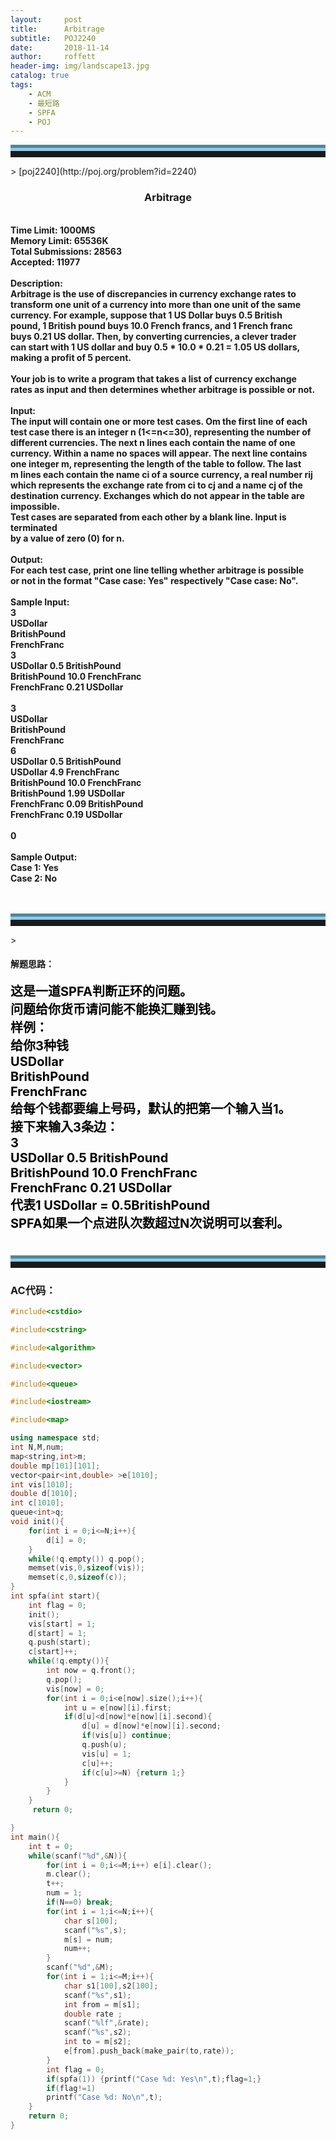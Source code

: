 ```yaml
---
layout:     post
title:      Arbitrage
subtitle:   POJ2240
date:       2018-11-14
author:     roffett
header-img: img/landscape13.jpg
catalog: true
tags:
    - ACM
    - 最短路
    - SPFA
    - POJ
---
```


<hr style="height:10px;border:none;border-top:10px groove skyblue;" />>
[poj2240](http://poj.org/problem?id=2240)

<div style="font-weight:bold;">
<h3 align="center">Arbitrage</h3><br />
Time Limit: 1000MS<br />
Memory Limit: 65536K<br />
Total Submissions: 28563<br />
Accepted: 11977<br />
<br />
Description:<br />
Arbitrage is the use of discrepancies in currency exchange rates to <br />
transform one unit of a currency into more than one unit of the same<br />
currency. For example, suppose that 1 US Dollar buys 0.5 British <br />
pound, 1 British pound buys 10.0 French francs, and 1 French franc<br />
buys 0.21 US dollar. Then, by converting currencies, a clever trader <br />
can start with 1 US dollar and buy 0.5 * 10.0 * 0.21 = 1.05 US dollars, <br />
making a profit of 5 percent. <br />
<br />
Your job is to write a program that takes a list of currency exchange <br />
rates as input and then determines whether arbitrage is possible or not. <br />
<br />
Input:<br />
The input will contain one or more test cases. Om the first line of each<br />
test case there is an integer n (1<=n<=30), representing the number of<br />
different currencies. The next n lines each contain the name of one <br />
currency. Within a name no spaces will appear. The next line contains <br />
one integer m, representing the length of the table to follow. The last<br />
m lines each contain the name ci of a source currency, a real number rij<br />
which represents the exchange rate from ci to cj and a name cj of the <br />
destination currency. Exchanges which do not appear in the table are impossible. <br />
Test cases are separated from each other by a blank line. Input is terminated <br />
by a value of zero (0) for n.<br />
<br />
Output:<br />
For each test case, print one line telling whether arbitrage is possible <br />
or not in the format "Case case: Yes" respectively "Case case: No".<br />
<br />
Sample Input:<br />
3<br />
USDollar<br />
BritishPound<br />
FrenchFranc<br />
3<br />
USDollar 0.5 BritishPound<br />
BritishPound 10.0 FrenchFranc<br />
FrenchFranc 0.21 USDollar<br />
<br />
3<br />
USDollar<br />
BritishPound<br />
FrenchFranc<br />
6<br />
USDollar 0.5 BritishPound<br />
USDollar 4.9 FrenchFranc<br />
BritishPound 10.0 FrenchFranc<br />
BritishPound 1.99 USDollar<br />
FrenchFranc 0.09 BritishPound<br />
FrenchFranc 0.19 USDollar<br />
<br />
0<br />
<br />
Sample Output:<br />
Case 1: Yes<br />
Case 2: No<br />
<br />
<br /></div>

<hr style="height:10px;border:none;border-top:10px groove skyblue;" />>

#### 解题思路：  

<div style = "font-size:20px;font-weight:bold;color:black;">
这是一道SPFA判断正环的问题。<br />
问题给你货币请问能不能换汇赚到钱。<br />
样例：<br />
给你3种钱<br />
USDollar<br />
BritishPound<br />
FrenchFranc<br />
给每个钱都要编上号码，默认的把第一个输入当1。<br />
接下来输入3条边：<br />
3<br />
USDollar 0.5 BritishPound<br />
BritishPound 10.0 FrenchFranc<br />
FrenchFranc 0.21 USDollar<br />
代表1 USDollar = 0.5BritishPound<br />
SPFA如果一个点进队次数超过N次说明可以套利。<br />
<br />
</div>

<hr style="height:10px;border:none;border-top:10px groove skyblue;" />

### AC代码：
```c++
#include<cstdio>  

#include<cstring>  

#include<algorithm>  

#include<vector>  

#include<queue>  

#include<iostream>  

#include<map>  

using namespace std;
int N,M,num;
map<string,int>m;
double mp[101][101];
vector<pair<int,double> >e[1010];
int vis[1010];
double d[1010];
int c[1010];
queue<int>q;
void init(){
    for(int i = 0;i<=N;i++){
        d[i] = 0;
    }
    while(!q.empty()) q.pop();
    memset(vis,0,sizeof(vis));
    memset(c,0,sizeof(c));
}
int spfa(int start){
    int flag = 0;
    init();
    vis[start] = 1;
    d[start] = 1;
    q.push(start);
    c[start]++;
    while(!q.empty()){
        int now = q.front();
        q.pop();
        vis[now] = 0;
        for(int i = 0;i<e[now].size();i++){
            int u = e[now][i].first;
            if(d[u]<d[now]*e[now][i].second){
                d[u] = d[now]*e[now][i].second;
                if(vis[u]) continue;
                q.push(u);
                vis[u] = 1;
                c[u]++;
                if(c[u]>=N) {return 1;}
            }
        }
    }
     return 0;

}
int main(){
    int t = 0;
    while(scanf("%d",&N)){
        for(int i = 0;i<=M;i++) e[i].clear();
        m.clear();
        t++;
        num = 1; 
        if(N==0) break;
        for(int i = 1;i<=N;i++){
            char s[100];
            scanf("%s",s);
            m[s] = num;
            num++;
        }
        scanf("%d",&M);
        for(int i = 1;i<=M;i++){
            char s1[100],s2[100];
            scanf("%s",s1);
            int from = m[s1];
            double rate ;
            scanf("%lf",&rate);
            scanf("%s",s2);
            int to = m[s2];
            e[from].push_back(make_pair(to,rate));
        }
        int flag = 0;
        if(spfa(1)) {printf("Case %d: Yes\n",t);flag=1;}
        if(flag!=1)
        printf("Case %d: No\n",t);
    }
    return 0;
}
```